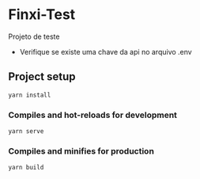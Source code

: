 # Finxi-Test
Projeto de teste
* Verifique se existe uma chave da api no arquivo .env

## Project setup
```
yarn install
```

### Compiles and hot-reloads for development
```
yarn serve
```

### Compiles and minifies for production
```
yarn build
```
